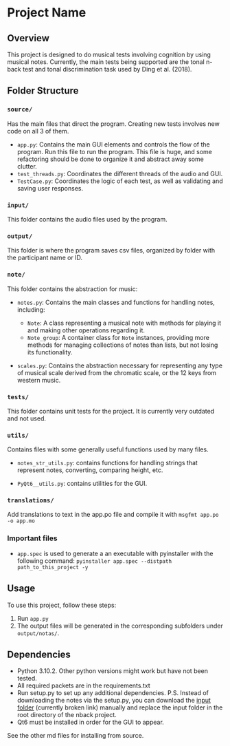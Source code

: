 
# Project Name

## Overview

This project is designed to do musical tests involving cognition by using musical notes. Currently, the main tests being supported are the tonal n-back test and tonal discrimination task used by Ding et al. (2018).

## Folder Structure

### `source/`

Has the main files that direct the program. Creating new tests involves new code on all 3 of them.
- `app.py`: Contains the main GUI elements and controls the flow of the program. Run this file to run the program. This file is huge, and some refactoring should be done to organize it and abstract away some clutter.
- `test_threads.py`: Coordinates the different threads of the audio and GUI.
- `TestCase.py`: Coordinates the logic of each test, as well as validating and saving user responses.

### `input/`

This folder contains the audio files used by the program.

### `output/`

This folder is where the program saves csv files, organized by folder with the participant name or ID.

### `note/`

This folder contains the abstraction for music:

- `notes.py`: Contains the main classes and functions for handling notes, including:
  - `Note`: A class representing a musical note with methods for playing it and making other operations regarding it.
  - `Note_group`: A container class for `Note` instances, providing more methods for managing collections of notes than lists, but not losing its functionality.

- `scales.py`: Contains the abstraction necessary for representing any type of musical scale derived from the chromatic scale, or the 12 keys from western music.

### `tests/`

This folder contains unit tests for the project. It is currently very outdated and not used.

### `utils/`

Contains files with some generally useful functions used by many files.

- `notes_str_utils.py`: contains functions for handling strings that represent notes, converting, comparing height, etc.

- `PyQt6__utils.py`: contains utilities for the GUI.

### `translations/`

Add translations to text in the app.po file and compile it with `msgfmt app.po -o app.mo`

### Important files

- `app.spec` is used to generate a an executable with pyinstaller with the following command:
`pyinstaller app.spec --distpath path_to_this_project -y`

## Usage

To use this project, follow these steps:

1. Run `app.py`
2. The output files will be generated in the corresponding subfolders under `output/notas/`.

## Dependencies
- Python 3.10.2. Other python versions might work but have not been tested.
- All required packets are in the requirements.txt
- Run setup.py to set up any additional dependencies. P.S. Instead of downloading the notes via the setup.py, you can download the [input folder](https://drive.google.com/drive/folders/1dyTLTZEUYfk57huIfTOyHlUBbYFb62Tn?usp=share_link) (currently broken link) manually and replace the input folder in the root directory of the nback project.
- Qt6 must be installed in order for the GUI to appear.

See the other md files for installing from source.
